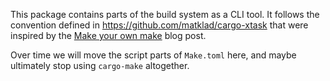 This package contains parts of the build system as a CLI tool. It follows the convention defined in https://github.com/matklad/cargo-xtask that were inspired by the [Make your own make](https://matklad.github.io/2018/01/03/make-your-own-make.html)
blog post.

Over time we will move the script parts of `Make.toml` here, and maybe ultimately stop using `cargo-make` altogether.
